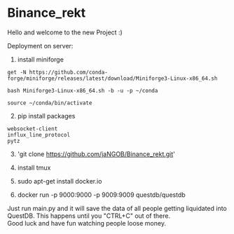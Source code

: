 # Binance_rekt

Hello and welcome to the new Project :) 


Deployment on server:


1. install miniforge 
```
get -N https://github.com/conda-forge/miniforge/releases/latest/download/Miniforge3-Linux-x86_64.sh

bash Miniforge3-Linux-x86_64.sh -b -u -p ~/conda

source ~/conda/bin/activate
```
2. pip install packages
```
websocket-client  
influx_line_protocol  
pytz
```
3. 'git clone https://github.com/jaNGOB/Binance_rekt.git'

4. install tmux

5. sudo apt-get install docker.io
6. docker run -p 9000:9000 -p 9009:9009 questdb/questdb


Just run main.py and it will save the data of all people getting liquidated into QuestDB. 
This happens until you "CTRL+C" out of there.  
Good luck and have fun watching people loose money.
